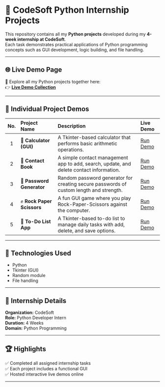 # 🐍 CodeSoft Python Internship Projects  

This repository contains all my **Python projects** developed during my **4-week internship at CodeSoft**.  
Each task demonstrates practical applications of Python programming concepts such as GUI development, logic building, and file handling.  

---

## 🌐 Live Demo Page  
🎯 Explore all my Python projects together here:  
👉 [**Live Demo Collection**](https://Gangal2002.github.io/CodeSoft-Python/)  

---

## 🚀 Individual Project Demos  

| No. | Project Name | Description | Live Demo |
|:---:|:--------------|:-------------|:-----------|
| 1 | 🧮 **Calculator (GUI)** | A Tkinter-based calculator that performs basic arithmetic operations. | [Run Demo](https://your-calculator-demo-link-here.repl.co) |
| 2 | 📇 **Contact Book** | A simple contact management app to add, search, update, and delete contact information. | [Run Demo](https://your-contact-book-demo-link-here.repl.co) |
| 3 | 🔐 **Password Generator** | Random password generator for creating secure passwords of custom length and strength. | [Run Demo](https://your-password-generator-demo-link-here.repl.co) |
| 4 | ✊ **Rock Paper Scissors** | A fun GUI game where you play Rock-Paper-Scissors against the computer. | [Run Demo](https://your-rock-paper-scissors-demo-link-here.repl.co) |
| 5 | 📝 **To-Do List App** | A Tkinter-based to-do list to manage daily tasks with add, delete, and save options. | [Run Demo](https://your-todo-list-demo-link-here.repl.co) |

---

## 🧠 Technologies Used  
- Python  
- Tkinter (GUI)  
- Random module  
- File handling  

---

## 🏁 Internship Details  
**Organization:** CodeSoft  
**Role:** Python Developer Intern  
**Duration:** 4 Weeks  
**Domain:** Python Programming  

---

## 🏆 Highlights  
✅ Completed all assigned internship tasks  
✅ Each project includes a functional GUI  
✅ Hosted interactive live demos online  

---
